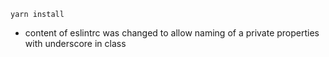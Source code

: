 ```
yarn install
```
* content of eslintrc was changed to allow naming of a private properties with underscore in class
